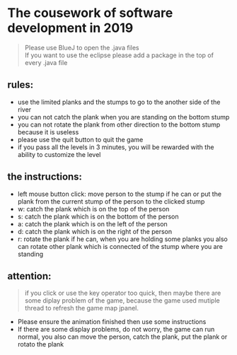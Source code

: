 # The cousework of software development in 2019
> Please use BlueJ to open the .java files  
> If you want to use the eclipse please add a package in the top of every .java file
## rules:
- use the limited planks and the stumps to go to the another side of the river
- you can not catch the plank when you are standing on the bottom stump
- you can not rotate the plank from other direction to the bottom stump because it is useless
- please use the quit button to quit the game
- if you pass all the levels in 3 minutes, you will be rewarded with the ability to customize the level

## the instructions:
- left mouse button click: move person to the stump if he can or put the plank from the current stump of the person to the clicked stump
- w: catch the plank which is on the top of the person
- s: catch the plank which is on the bottom of the person
- a: catch the plank which is on the left of the person
- d: catch the plank which is on the right of the person
- r: rotate the plank if he can, when you are holding some planks you also can rotate other plank which is connected of the stump where you are standing

## attention:
> if you click or use the key operator too quick, then maybe there are some diplay problem of the game,
  because the game used mutiple thread to refresh the game map jpanel.
- Please ensure the animation finished then use some instructions
- If there are some display problems, do not worry, the game can run normal, you also can move the person, catch the plank, put the plank or rotato the plank
